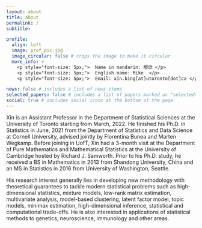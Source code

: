 ```yaml
---
layout: about
title: about
permalink: /
subtitle: 

profile:
  align: left
  image: prof_pic.jpg
  image_circular: false # crops the image to make it circular
  more_info: >
    <p style="font-size: 5px;">  Name in mandarin: 邴欣 </p>
    <p style="font-size: 5px;">  English name: Mike  </p>
    <p style="font-size: 5px;">  Email: xin.bing[at]utoronto[dot]ca </p>

news: false # includes a list of news items
selected_papers: false # includes a list of papers marked as "selected={true}"
social: true # includes social icons at the bottom of the page
---
```



Xin is an Assistant Professor in the Department of Statistical Sciences at the University of Toronto starting from March, 2022. He finished his Ph.D. in Statistics in June, 2021 from the Department of Statistics and Data Science at Cornell University, advised jointly by Florentina Bunea and Marten Wegkamp. Before joining in UofT, Xin had a 3-month visit at the Department of Pure Mathematics and Mathematical Statistics at the University of Cambridge hosted by Richard J. Samworth. Prior to his Ph.D. study, he received a BS in Mathematics in 2013 from Shandong University, China and an MS in Statistics in 2016 from University of Washington, Seattle.

His research interest generally lies in developing new methodology with theoretical guarantees to tackle modern statistical problems such as high-dimensional statistics, mixture models, low-rank matrix estimation, multivariate analysis, model-based clustering, latent factor model, topic models, minimax estimation, high-dimensional inference, statistical and computational trade-offs. He is also interested in applications of statistical methods to genetics, neuroscience, immunology and other areas.

